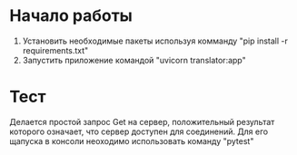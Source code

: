 # Начало работы
1. Установить необходимые пакеты используя комманду "pip install -r requirements.txt"
2. Запустить приложение командой "uvicorn translator:app"
# Тест
Делается простой запрос Get на сервер, положительный результат которого означает, что сервер доступен для соединений. Для его щапуска в консоли неоходимо использовать команду "pytest"
